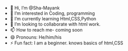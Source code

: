 - 👋 Hi, I’m @Sha-Mayank
- 👀 I’m interested in Coding, programming
- 🌱 I’m currently learning Html,CSS,Python
- 💞️ I’m looking to collaborate with html work.
- 📫 How to reach me- coming soon
- 😄 Pronouns: He/him/his
- ⚡ Fun fact: I am a beginner. knows basics of html,CSS

<!---
Sha-Mayank/Sha-Mayank is a ✨ special ✨ repository because its `README.md` (this file) appears on your GitHub profile.
You can click the Preview link to take a look at your changes.
--->
